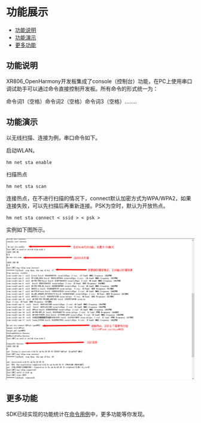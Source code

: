 # 功能展示

- [功能说明](#功能说明)
- [功能演示](#功能演示)
- [更多功能](#更多功能)

## 功能说明

XR806_OpenHarmony开发板集成了console（控制台）功能，在PC上使用串口调试助手可以通过命令直接控制开发板。所有命令的形式统一为：

命令词1（空格）命令词2（空格）命令词3（空格）........

## 功能演示

以无线扫描、连接为例，串口命令如下。

启动WLAN。

```
hm net sta enable
```

扫描热点

```
hm net sta scan
```

连接热点，在不进行扫描的情况下，connect默认加密方式为WPA/WPA2，如果连接失败，可以先扫描后再重新连接。PSK为空时，默认为开放热点。

```
hm net sta connect < ssid > < psk >
```

实例如下图所示。

![image-20211029152447526](assets/img/image-show-log.png)

## 更多功能

SDK已经实现的功能统计在[命令用例](./XR806-harmony-命令例.xlsx)中，更多功能等你发现。

